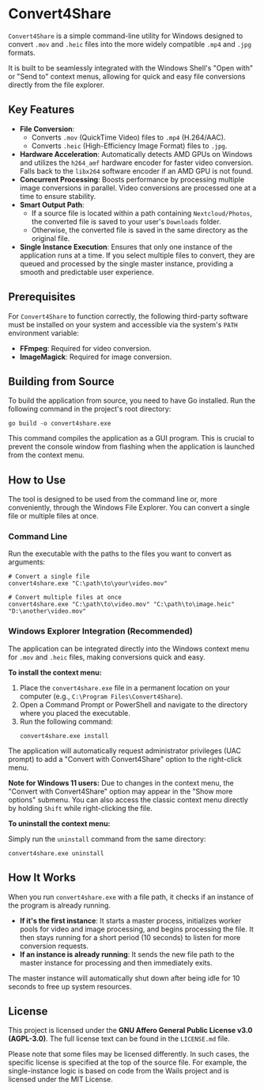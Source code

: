 # Convert4Share

`Convert4Share` is a simple command-line utility for Windows designed to convert `.mov` and `.heic` files into the more widely compatible `.mp4` and `.jpg` formats.

It is built to be seamlessly integrated with the Windows Shell's "Open with" or "Send to" context menus, allowing for quick and easy file conversions directly from the file explorer.

## Key Features

- **File Conversion**:
  - Converts `.mov` (QuickTime Video) files to `.mp4` (H.264/AAC).
  - Converts `.heic` (High-Efficiency Image Format) files to `.jpg`.
- **Hardware Acceleration**: Automatically detects AMD GPUs on Windows and utilizes the `h264_amf` hardware encoder for faster video conversion. Falls back to the `libx264` software encoder if an AMD GPU is not found.
- **Concurrent Processing**: Boosts performance by processing multiple image conversions in parallel. Video conversions are processed one at a time to ensure stability.
- **Smart Output Path**:
  - If a source file is located within a path containing `Nextcloud/Photos`, the converted file is saved to your user's `Downloads` folder.
  - Otherwise, the converted file is saved in the same directory as the original file.
- **Single Instance Execution**: Ensures that only one instance of the application runs at a time. If you select multiple files to convert, they are queued and processed by the single master instance, providing a smooth and predictable user experience.

## Prerequisites

For `Convert4Share` to function correctly, the following third-party software must be installed on your system and accessible via the system's `PATH` environment variable:

- **FFmpeg**: Required for video conversion.
- **ImageMagick**: Required for image conversion.

## Building from Source

To build the application from source, you need to have Go installed. Run the following command in the project's root directory:

```shell
go build -o convert4share.exe
```

This command compiles the application as a GUI program. This is crucial to prevent the console window from flashing when the application is launched from the context menu.

## How to Use

The tool is designed to be used from the command line or, more conveniently, through the Windows File Explorer. You can convert a single file or multiple files at once.

### Command Line

Run the executable with the paths to the files you want to convert as arguments:

```shell
# Convert a single file
convert4share.exe "C:\path\to\your\video.mov"

# Convert multiple files at once
convert4share.exe "C:\path\to\video.mov" "C:\path\to\image.heic" "D:\another\video.mov"
```

### Windows Explorer Integration (Recommended)

The application can be integrated directly into the Windows context menu for `.mov` and `.heic` files, making conversions quick and easy.

**To install the context menu:**

1.  Place the `convert4share.exe` file in a permanent location on your computer (e.g., `C:\Program Files\Convert4Share`).
2.  Open a Command Prompt or PowerShell and navigate to the directory where you placed the executable.
3.  Run the following command:
    ```shell
    convert4share.exe install
    ```
   The application will automatically request administrator privileges (UAC prompt) to add a "Convert with Convert4Share" option to the right-click menu.

   **Note for Windows 11 users:** Due to changes in the context menu, the "Convert with Convert4Share" option may appear in the "Show more options" submenu. You can also access the classic context menu directly by holding `Shift` while right-clicking the file.

**To uninstall the context menu:**

Simply run the `uninstall` command from the same directory:
   ```shell
   convert4share.exe uninstall
   ```

## How It Works

When you run `convert4share.exe` with a file path, it checks if an instance of the program is already running.

- **If it's the first instance**: It starts a master process, initializes worker pools for video and image processing, and begins processing the file. It then stays running for a short period (10 seconds) to listen for more conversion requests.
- **If an instance is already running**: It sends the new file path to the master instance for processing and then immediately exits.

The master instance will automatically shut down after being idle for 10 seconds to free up system resources.

## License

This project is licensed under the **GNU Affero General Public License v3.0 (AGPL-3.0)**. The full license text can be found in the `LICENSE.md` file.

Please note that some files may be licensed differently. In such cases, the specific license is specified at the top of the source file. For example, the single-instance logic is based on code from the Wails project and is licensed under the MIT License.
